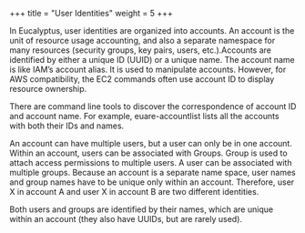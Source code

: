 +++
title = "User Identities"
weight = 5
+++

In Eucalyptus, user identities are organized into accounts. An account is the unit of resource usage accounting, and also a separate namespace for many resources (security groups, key pairs, users, etc.).Accounts are identified by either a unique ID (UUID) or a unique name. The account name is like IAM’s account alias. It is used to manipulate accounts. However, for AWS compatibility, the EC2 commands often use account ID to display resource ownership. 

There are command line tools to discover the correspondence of account ID and account name. For example, euare-accountlist lists all the accounts with both their IDs and names. 

An account can have multiple users, but a user can only be in one account. Within an account, users can be associated with Groups. Group is used to attach access permissions to multiple users. A user can be associated with multiple groups. Because an account is a separate name space, user names and group names have to be unique only within an account. Therefore, user X in account A and user X in account B are two different identities. 

Both users and groups are identified by their names, which are unique within an account (they also have UUIDs, but are rarely used). 


